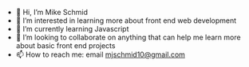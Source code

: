 - 👋  Hi, I’m Mike Schmid
- 👀  I’m interested in learning more about front end web development
- 🌱  I’m currently learning Javascript
- 💞️  I’m looking to collaborate on anything that can help me learn more about basic front end projects
- 📫  How to reach me: email mjschmid10@gmail.com

<!---
mjs164/mjs164 is a ✨ special ✨ repository because its `README.md` (this file) appears on your GitHub profile.
You can click the Preview link to take a look at your changes.
--->
